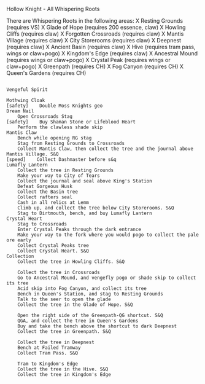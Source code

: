 Hollow Knight - All Whispering Roots

There are Whispering Roots in the following areas:
X	Resting Grounds (requires VS)
X	Glade of Hope (requires 200 essence, claw)
X	Howling Cliffs (requires claw)
X	Forgotten Crossroads (requires claw)
X	Mantis Village (requires claw)
X	City Storerooms (requires claw)
X	Deepnest (requires claw)
X	Ancient Basin (requires claw)
X	Hive (requires tram pass, wings or claw+pogo)
X	Kingdom's Edge (requires claw)
X	Ancestral Mound (requires wings or claw+pogo)
X	Crystal Peak (requires wings or claw+pogo)
X	Greenpath (requires CH)
X	Fog Canyon (requires CH)
X	Queen's Gardens (requires CH)

~~~~~~~~~~~~~~~~~~~~~~~~~~~~~~~~~~~~~~~~~~~~~~~~~~~~~~~~~~~

Vengeful Spirit

Mothwing Cloak
[safety]    Double Moss Knights geo
Dream Nail
	Open Crossroads Stag
[safety]	Buy Shaman Stone or Lifeblood Heart
	Perform the clawless shade skip
Mantis Claw
	Bench while opening RG stag
	Stag from Resting Grounds to Crossroads
	Collect Mantis Claw, then collect the tree and the journal above Mantis Village. S&Q
[speed]    Collect Dashmaster before s&q
Lumafly Lantern
	Collect the tree in Resting Grounds
	Make your way to City of Tears
	Collect the journal and seal above King's Station
	Defeat Gorgeous Husk
	Collect the Basin tree
	Collect rafters seal
	Cash in all relics at Lemm
	Climb up, and collect the tree below City Storerooms. S&Q
	Stag to Dirtmouth, bench, and buy Lumafly Lantern
Crystal Heart
	Stag to Crossroads
	Enter Crystal Peaks through the dark entrance
	Make your way to the fork where you would pogo to collect the pale ore early
	Collect Crystal Peaks tree
	Collect Crystal Heart. S&Q
Collection
	Collect the tree in Howling Cliffs. S&Q

	Collect the tree in Crossroads
	Go to Ancestral Mound, and vengefly pogo or shade skip to collect its tree
	Acid skip into Fog Canyon, and collect its tree
	Bench in Queen's Station, and stag to Resting Grounds
	Talk to the seer to open the glade
	Collect the tree in the Glade of Hope. S&Q

	Open the right side of the Greenpath-QG shortcut. S&Q
	QGA, and collect the tree in Queen's Gardens
	Buy and take the bench above the shortcut to dark Deepnest
	Collect the tree in Greenpath. S&Q

	Collect the tree in Deepnest
	Bench at Failed Tramway
	Collect Tram Pass. S&Q

	Tram to Kingdom's Edge
	Collect the tree in the Hive. S&Q
	Collect the tree in Kingdom's Edge